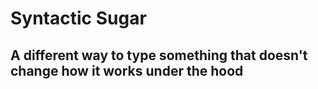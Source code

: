 # Syntactic Sugar
## A different way to type something that doesn't change how it works under the hood